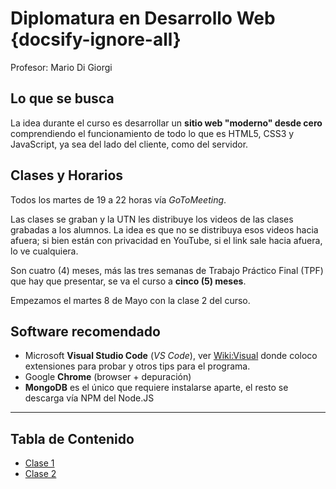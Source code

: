 # Diplomatura en Desarrollo Web {docsify-ignore-all}

Profesor: Mario Di Giorgi

## Lo que se busca

La idea durante el curso es desarrollar un **sitio web "moderno" desde cero** comprendiendo el funcionamiento de todo lo que es HTML5, CSS3 y JavaScript, ya sea del lado del cliente, como del servidor.

## Clases y Horarios

Todos los martes de 19 a 22 horas vía _GoToMeeting_.

Las clases se graban y la UTN les distribuye los videos de las clases grabadas a los alumnos. La idea es que no se distribuya esos videos hacia afuera; si bien están con privacidad en YouTube, si el link sale hacia afuera, lo ve cualquiera.

Son cuatro (4) meses, más las tres semanas de Trabajo Práctico Final (TPF) que hay que presentar, se va el curso a **cinco (5) meses**.

Empezamos el martes 8 de Mayo con la clase 2 del curso.

## Software recomendado

* Microsoft **Visual Studio Code** (_VS Code_), ver [Wiki:Visual](https://github.com/SidVal/dev.web/wiki/Visual-Studio-Code) donde coloco extensiones para probar y otros tips para el programa.
* Google **Chrome** (browser + depuración)
* **MongoDB** es el único que requiere instalarse aparte, el resto se descarga vía NPM del Node.JS

***

## Tabla de Contenido

* [Clase 1](/clases/clase1.md)
* [Clase 2](/clases/clase2.md)